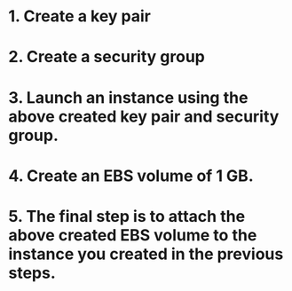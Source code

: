 # 1. Create a key pair 
# 2. Create a security group
# 3. Launch an instance using the above created key pair and security group.
# 4. Create an EBS volume of 1 GB.
# 5. The final step is to attach the above created EBS volume to the instance you created in the previous steps.

